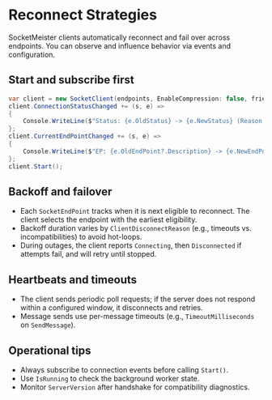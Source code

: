 # Reconnect Strategies

SocketMeister clients automatically reconnect and fail over across endpoints. You can observe and influence behavior via events and configuration.

## Start and subscribe first

```csharp
var client = new SocketClient(endpoints, EnableCompression: false, friendlyName: "AppClient");
client.ConnectionStatusChanged += (s, e) =>
{
    Console.WriteLine($"Status: {e.OldStatus} -> {e.NewStatus} (Reason: {e.Reason})");
};
client.CurrentEndPointChanged += (s, e) =>
{
    Console.WriteLine($"EP: {e.OldEndPoint?.Description} -> {e.NewEndPoint.Description}");
};
client.Start();
```

## Backoff and failover

- Each `SocketEndPoint` tracks when it is next eligible to reconnect. The client selects the endpoint with the earliest eligibility.
- Backoff duration varies by `ClientDisconnectReason` (e.g., timeouts vs. incompatibilities) to avoid hot-loops.
- During outages, the client reports `Connecting`, then `Disconnected` if attempts fail, and will retry until stopped.

## Heartbeats and timeouts

- The client sends periodic poll requests; if the server does not respond within a configured window, it disconnects and retries.
- Message sends use per-message timeouts (e.g., `TimeoutMilliseconds` on `SendMessage`).

## Operational tips

- Always subscribe to connection events before calling `Start()`.
- Use `IsRunning` to check the background worker state.
- Monitor `ServerVersion` after handshake for compatibility diagnostics.